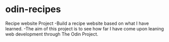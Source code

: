 # odin-recipes
Recipe website
Project
-Build a recipe website based on what I have learned.
-The aim of this project is to see how far I have come upon leaning web development 
through The Odin Project.
